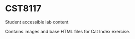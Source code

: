 # CST8117

Student accessible lab content

Contains images and base HTML files for Cat Index exercise.
